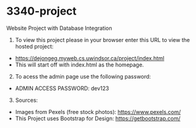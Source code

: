 # 3340-project
Website Project with Database Integration

1. To view this project please in your browser enter this URL to view the hosted project: 
- https://dejongeg.myweb.cs.uwindsor.ca/project/index.html
- This will start off with index.html as the homepage.

2. To acess the admin page use the following password:
- ADMIN ACCESS PASSWORD: dev123

3. Sources:
- Images from Pexels (free stock photos): https://www.pexels.com/
- This Project uses Bootstrap for Design: https://getbootstrap.com/

